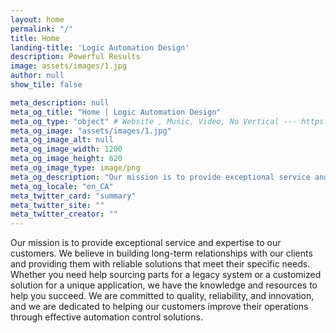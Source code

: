 ```yaml
---
layout: home
permalink: "/"
title: Home
landing-title: 'Logic Automation Design'
description: Powerful Results
image: assets/images/1.jpg
author: null
show_tile: false

meta_description: null
meta_og_title: "Home | Logic Automation Design"
meta_og_type: "object" # Website , Music, Video, No Vertical --- https://ogp.me/#types
meta_og_image: "assets/images/1.jpg"
meta_og_image_alt: null
meta_og_image_width: 1200
meta_og_image_height: 620
meta_og_image_type: image/png
meta_og_description: "Our mission is to provide exceptional service and expertise to our customers."
meta_og_locale: "en_CA"
meta_twitter_card: "summary"
meta_twitter_site: ""
meta_twitter_creator: ""
---
```


Our mission is to provide exceptional service and expertise to our customers. We believe in building long-term relationships with our clients and providing them with reliable solutions that meet their specific needs. Whether you need help sourcing parts for a legacy system or a customized solution for a unique application, we have the knowledge and resources to help you succeed. We are committed to quality, reliability, and innovation, and we are dedicated to helping our customers improve their operations through effective automation control solutions.
